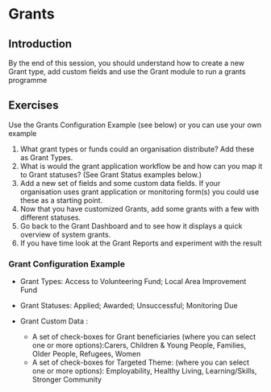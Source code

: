 # Grants

## Introduction

By the end of this session, you should understand how to create a new Grant type, add custom fields and use the Grant module to run a grants programme

## Exercises

Use the Grants Configuration Example (see below) or you can use your own example

1.  What grant types or funds could an organisation distribute? Add these as Grant Types.
2.  What is would the grant application workflow be and how can you map it to Grant statuses? (See Grant Status examples below.)
3.  Add a new set of fields and some custom data fields. If your organisation uses grant application or monitoring form(s) you could use these as a starting point.
4.  Now that you have customized Grants, add some grants with a few with different statuses.
5.  Go back to the Grant Dashboard and to see how it displays a quick overview of system grants.
6.  If you have time look at the Grant Reports and experiment with the result

### Grant Configuration Example

- Grant Types: Access to Volunteering Fund; Local Area Improvement Fund
- Grant Statuses: Applied; Awarded; Unsuccessful; Monitoring Due
-  Grant Custom Data :

    - A set of check-boxes for Grant beneficiaries (where you can select one or more options):Carers, Children & Young People, Families, Older People, Refugees, Women
    - A set of check-boxes for Targeted Theme: (where you can select one or more options): Employability, Healthy Living, Learning/Skills, Stronger Community
